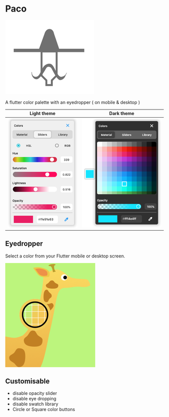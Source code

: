 # Paco

![paco logo](assets/paco.png)

A flutter color palette with an eyedropper ( on mobile & desktop )

| Light theme | Dark theme |
| --- | --- |
| ![paco light](assets/paco_light.png) | ![paco dark](assets/paco_dark.png) |


## Eyedropper

Select a color from your Flutter mobile or desktop screen.

![paco eye dropper](assets/paco_eyedropper.png) 


## Customisable

- disable opacity slider
- disable eye dropping 
- disable swatch library
- Circle or Square color buttons

